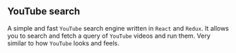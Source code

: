 ## YouTube search

A simple and fast `YouTube` search engine written in `React` and `Redux`. It allows you to search and fetch a query of `YouTube` videos and run them. Very similar to how `YouTube` looks and feels.